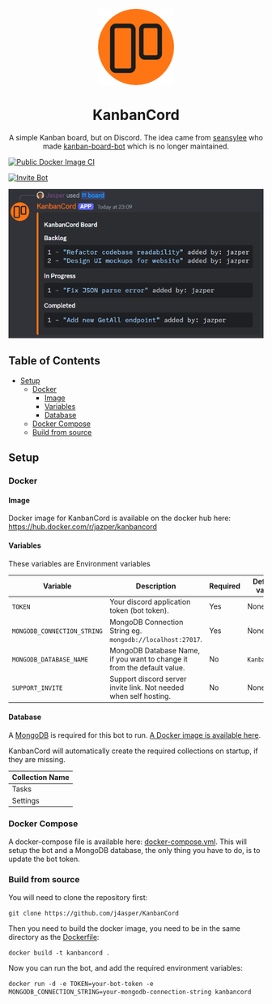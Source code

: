 <p align="center">
  <img width="150" src=".github/images/logo.png"/>
</p>

<h1 align="center">KanbanCord</h1>

<p align="center">
  A simple Kanban board, but on Discord. The idea came from <a href="https://github.com/seansylee" target="_blank">seansylee</a> who made <a href="https://github.com/seansylee/kanban-board-bot" target="_blank">kanban-board-bot</a> which is no longer maintained.
</p>

[![Public Docker Image CI](https://github.com/j4asper/KanbanCord/actions/workflows/Docker-Image-CI.yml/badge.svg)](https://github.com/j4asper/KanbanCord/actions/workflows/Docker-Image-CI.yml)

[![Invite Bot](https://img.shields.io/badge/Invite%20Bot-7289DA?style=for-the-badge&logo=discord&logoColor=white)](https://discord.com/oauth2/authorize?client_id=1301269207073165444)

![Example 1](.github/images/example-1.png)

## Table of Contents

<!-- TOC -->
  * [Setup](#setup)
    * [Docker](#docker)
      * [Image](#image)
      * [Variables](#variables)
      * [Database](#database)
    * [Docker Compose](#docker-compose)
    * [Build from source](#build-from-source)
<!-- TOC -->

## Setup

### Docker

#### Image

Docker image for KanbanCord is available on the docker hub here: https://hub.docker.com/r/jazper/kanbancord

#### Variables

These variables are Environment variables

| Variable                    | Description                                                             | Required | Default value |
|-----------------------------|-------------------------------------------------------------------------|----------|---------------|
| `TOKEN`                     | Your discord application token (bot token).                             | Yes      | None          |
| `MONGODB_CONNECTION_STRING` | MongoDB Connection String eg. `mongodb://localhost:27017`.              | Yes      | None          |
| `MONGODB_DATABASE_NAME`     | MongoDB Database Name, if you want to change it from the default value. | No       | `KanbanCord`  |
| `SUPPORT_INVITE`            | Support discord server invite link. Not needed when self hosting.       | No       | None          |


#### Database

A [MongoDB](https://www.mongodb.com/) is required for this bot to run. [A Docker image is available here](https://hub.docker.com/r/mongodb/mongodb-community-server).

KanbanCord will automatically create the required collections on startup, if they are missing.

| Collection Name |
|-----------------|
| Tasks           |
| Settings        |

### Docker Compose

A docker-compose file is available here: [docker-compose.yml](docker-compose.yml). This will setup the bot and a MongoDB database, the only thing you have to do, is to update the bot token.

### Build from source

You will need to clone the repository first:

```console
git clone https://github.com/j4asper/KanbanCord
```

Then you need to build the docker image, you need to be in the same directory as the [Dockerfile](Dockerfile):

```console
docker build -t kanbancord .
```

Now you can run the bot, and add the required environment variables:

```console
docker run -d -e TOKEN=your-bot-token -e MONGODB_CONNECTION_STRING=your-mongodb-connection-string kanbancord
```
